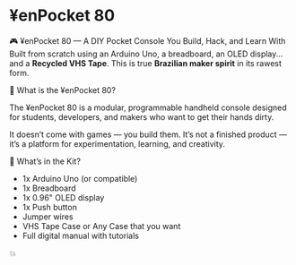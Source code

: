 # ¥enPocket 80

🎮 ¥enPocket 80 — A DIY Pocket Console You Build, Hack, and Learn With
Built from scratch using an Arduino Uno, a breadboard, an OLED display... and a **Recycled VHS Tape**. This is true **Brazilian maker spirit** in its rawest form.

🧠 What is the ¥enPocket 80?

The ¥enPocket 80 is a modular, programmable handheld console designed for students, developers, and makers who want to get their hands dirty.

It doesn’t come with games — you build them. It’s not a finished product — it’s a platform for experimentation, learning, and creativity.

🚀 What’s in the Kit?

* 1x Arduino Uno (or compatible)
* 1x Breadboard
* 1x 0.96" OLED display
* 1x Push button
* Jumper wires
* VHS Tape Case or Any Case that you want
* Full digital manual with tutorials

💥
